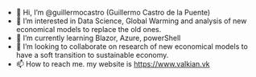- 👋 Hi, I’m @guillermocastro (Guillermo Castro de la Puente)
- 👀 I’m interested in Data Science, Global Warming and analysis of new economical models to replace the old ones.
- 🌱 I’m currently learning Blazor, Azure, powerShell
- 💞️ I’m looking to collaborate on research of new economical models to have a soft transition to sustainable economy.
- 📫 How to reach me. my website is https://www.valkian.vk



<!---
guillermocastro/guillermocastro is a ✨ special ✨ repository because its `README.md` (this file) appears on your GitHub profile.
You can click the Preview link to take a look at your changes.
--->
